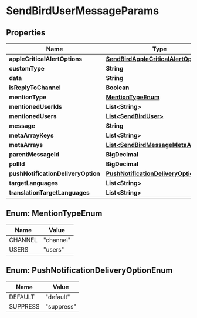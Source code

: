 

# SendBirdUserMessageParams


## Properties

| Name | Type | Description | Notes |
|------------ | ------------- | ------------- | -------------|
|**appleCriticalAlertOptions** | [**SendBirdAppleCriticalAlertOptions**](SendBirdAppleCriticalAlertOptions.md) |  |  [optional] |
|**customType** | **String** |  |  [optional] |
|**data** | **String** |  |  [optional] |
|**isReplyToChannel** | **Boolean** |  |  [optional] |
|**mentionType** | [**MentionTypeEnum**](#MentionTypeEnum) |  |  [optional] |
|**mentionedUserIds** | **List&lt;String&gt;** |  |  [optional] |
|**mentionedUsers** | [**List&lt;SendBirdUser&gt;**](SendBirdUser.md) |  |  [optional] |
|**message** | **String** |  |  [optional] |
|**metaArrayKeys** | **List&lt;String&gt;** |  |  [optional] |
|**metaArrays** | [**List&lt;SendBirdMessageMetaArray&gt;**](SendBirdMessageMetaArray.md) |  |  [optional] |
|**parentMessageId** | **BigDecimal** |  |  [optional] |
|**pollId** | **BigDecimal** |  |  [optional] |
|**pushNotificationDeliveryOption** | [**PushNotificationDeliveryOptionEnum**](#PushNotificationDeliveryOptionEnum) |  |  [optional] |
|**targetLanguages** | **List&lt;String&gt;** |  |  [optional] |
|**translationTargetLanguages** | **List&lt;String&gt;** |  |  [optional] |



## Enum: MentionTypeEnum

| Name | Value |
|---- | -----|
| CHANNEL | &quot;channel&quot; |
| USERS | &quot;users&quot; |



## Enum: PushNotificationDeliveryOptionEnum

| Name | Value |
|---- | -----|
| DEFAULT | &quot;default&quot; |
| SUPPRESS | &quot;suppress&quot; |



